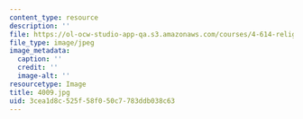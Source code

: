 ```yaml
---
content_type: resource
description: ''
file: https://ol-ocw-studio-app-qa.s3.amazonaws.com/courses/4-614-religious-architecture-and-islamic-cultures-fall-2002/3cea1d8c525f58f050c7783ddb038c63_4009.jpg
file_type: image/jpeg
image_metadata:
  caption: ''
  credit: ''
  image-alt: ''
resourcetype: Image
title: 4009.jpg
uid: 3cea1d8c-525f-58f0-50c7-783ddb038c63
---
```

